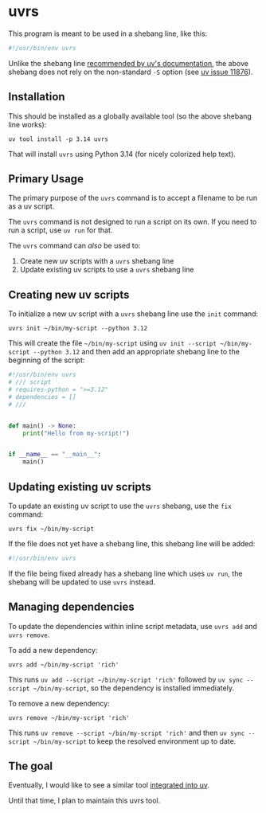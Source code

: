 # uvrs

This program is meant to be used in a shebang line, like this:

```python
#!/usr/bin/env uvrs
```

Unlike the shebang line [recommended by uv's documentation][uv shebang], the above shebang does not rely on the non-standard `-S` option (see [uv issue 11876][11876]).


## Installation

This should be installed as a globally available tool (so the above shebang line works):

```console
uv tool install -p 3.14 uvrs
```

That will install `uvrs` using Python 3.14 (for nicely colorized help text).


## Primary Usage

The primary purpose of the `uvrs` command is to accept a filename to be run as a uv script.

The `uvrs` command is not designed to run a script on its own.
If you need to run a script, use `uv run` for that.

The `uvrs` command can *also* be used to:

1. Create new uv scripts with a `uvrs` shebang line
2. Update existing uv scripts to use a `uvrs` shebang line


## Creating new uv scripts

To initialize a new uv script with a `uvrs` shebang line use the `init` command:

```console
uvrs init ~/bin/my-script --python 3.12
```

This will create the file `~/bin/my-script` using `uv init --script ~/bin/my-script --python 3.12` and then add an appropriate shebang line to the beginning of the script:

```python
#!/usr/bin/env uvrs
# /// script
# requires-python = ">=3.12"
# dependencies = []
# ///


def main() -> None:
    print("Hello from my-script!")


if __name__ == "__main__":
    main()
```


## Updating existing uv scripts

To update an existing uv script to use the `uvrs` shebang, use the `fix` command:

```console
uvrs fix ~/bin/my-script
```

If the file does not yet have a shebang line, this shebang line will be added:

```python
#!/usr/bin/env uvrs
```

If the file being fixed already has a shebang line which uses `uv run`, the shebang will be updated to use `uvrs` instead.


## Managing dependencies

To update the dependencies within inline script metadata, use `uvrs add` and `uvrs remove`.

To add a new dependency:

```console
uvrs add ~/bin/my-script 'rich'
```

This runs `uv add --script ~/bin/my-script 'rich'` followed by
`uv sync --script ~/bin/my-script`, so the dependency is installed immediately.

To remove a new dependency:

```console
uvrs remove ~/bin/my-script 'rich'
```

This runs `uv remove --script ~/bin/my-script 'rich'` and then
`uv sync --script ~/bin/my-script` to keep the resolved environment up to date.


## The goal

Eventually, I would like to see a similar tool [integrated into uv][16241].

Until that time, I plan to maintain this uvrs tool.


[uv shebang]: https://docs.astral.sh/uv/guides/scripts/#using-a-shebang-to-create-an-executable-file
[11876]: https://github.com/astral-sh/uv/issues/11876
[16241]: https://github.com/astral-sh/uv/issues/16241
